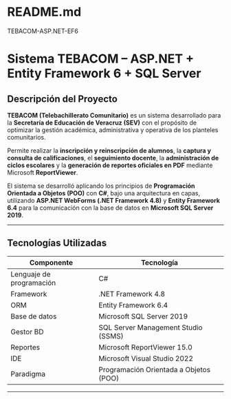 # README.md
TEBACOM-ASP.NET-EF6

#  Sistema TEBACOM – ASP.NET + Entity Framework 6 + SQL Server

##  Descripción del Proyecto
**TEBACOM (Telebachillerato Comunitario)** es un sistema desarrollado para la **Secretaría de Educación de Veracruz (SEV)** con el propósito de optimizar la gestión académica, administrativa y operativa de los planteles comunitarios.  

Permite realizar la **inscripción y reinscripción de alumnos**, la **captura y consulta de calificaciones**, el **seguimiento docente**, la **administración de ciclos escolares** y la **generación de reportes oficiales en PDF** mediante Microsoft **ReportViewer**.  

El sistema se desarrolló aplicando los principios de **Programación Orientada a Objetos (POO)** con **C#**, bajo una arquitectura en capas, utilizando **ASP.NET WebForms (.NET Framework 4.8)** y **Entity Framework 6.4** para la comunicación con la base de datos en **Microsoft SQL Server 2019**.  

---

##  Tecnologías Utilizadas
| Componente | Tecnología |
|-------------|-------------|
| Lenguaje de programación | C# |
| Framework | .NET Framework 4.8 |
| ORM | Entity Framework 6.4 |
| Base de datos | Microsoft SQL Server 2019 |
| Gestor BD | SQL Server Management Studio (SSMS) |
| Reportes | Microsoft ReportViewer 15.0 |
| IDE | Microsoft Visual Studio 2022 |
| Paradigma | Programación Orientada a Objetos (POO) |

---
